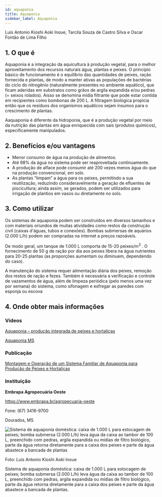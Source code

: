 ```yaml
---
id: aquaponia
title: Aquaponia
sidebar_label: Aquaponia
---
```


<div className="center-textArticle">Luís Antonio Kioshi Aoki Inoue, Tarcila Souza de Castro Silva e Oscar Fontão de Lima Filho</div>

## **1. O que é**

Aquaponia é a integração da aquicultura à produção vegetal,
para o melhor aproveitamento dos recursos naturais água,
plantas e peixes. O princípio básico de funcionamento é o
equilíbrio das quantidades de peixes, ração fornecida e plantas,
de modo a manter ativas as populações de bactérias do ciclo do
nitrogênio (naturalmente presentes no ambiente aquático), que
ficam aderidas em substratos como grãos de argila expandida
e/ou pedras (= seixos rolados). Aisso se denomina mídia filtrante
que pode estar contida em recipientes como bombonas de 200 L.
A filtragem biológica propicia então que os resíduos dos
organismos aquáticos sejam insumos para o crescimento de
plantas.

Aaquaponia é diferente da hidroponia, que é a produção vegetal
por meio da nutrição das plantas em água enriquecida com sais
(produtos químicos), especificamente manipulados.

## **2. Benefícios e/ou vantagens**

- Menor consumo de água na produção de alimentos.
- Até 98% da água no sistema pode ser reaproveitada
  continuamente.
- A produção de alface pode consumir até 200 vezes menos
  água do que na produção convencional, em solo.
- As plantas “limpam” a água para os peixes, permitindo a sua
  reutilização, reduzindo consideravelmente a geração de
  efluentes de piscicultura; ainda assim, se gerados, podem ser
  utilizados para irrigação de plantios em vasos ou diretamente
  no solo.

## **3. Como utilizar**

Os sistemas de aquaponia podem ser construídos em diversos
tamanhos e com materiais oriundos de muitas atividades como
restos da construção civil (caixas d'águas, tubos e conexões).
Bombas submersas de aquários (2.000 L/h) podem ser
compradas na internet a preços razoáveis.

De modo geral, um tanque de 1.000 L comporta de 15-20
peixes/m<sup>3</sup> . O fornecimento de 50 g de ração por dia aos peixes
libera na água nutrientes para 20-25 plantas (as proporções
aumentam ou diminuem, dependendo do caso).

A manutenção do sistema requer alimentação diária dos peixes,
remoção dos restos de ração e fezes. Também é necessária a
verificação e controle de vazamentos de água, além de limpeza
periódica (pelo menos uma vez por semana) do sistema, como
sifonagem e esfregar as paredes com esponja ou escova

## **4. Onde obter mais informações**

### Vídeos

[Aquaponia – produção integrada de peixes e hortaliças](https://www.youtube.com/watch?v=FW8XRUXhcZI)

[Aquaponia MS](https://www.youtube.com/aquaponiams)

### Publicação

[Montagem e Operação de um Sistema Familiar de Aquaponia para Produção de Peixes e Hortaliças](https://bit.ly/2MT53lj)

### Instituição

**Embrapa Agropecuária Oeste**

https://www.embrapa.br/agropecuaria-oeste

Fone: (67) 3416-9700

Dourados, MS

![Sistema de aquaponia doméstica: caixa de 1.000 L para estocagem de peixes; bomba submersa (2.000 L/h) leva água da caixa ao tambor de 100 L, preenchido com pedras, argila expandida ou mídias de filtro biológico, parte da água retorna diretamente para a caixa dos peixes e parte da água abastece a bancada de plantas](../img/docs/25_aquaponia/FOTO_01.jpg)

Foto: Luís Antonio Kioshi Aoki Inoue

<div className="center-textImage">
Sistema de aquaponia doméstica: caixa de 1.000 L para estocagem de peixes; bomba submersa (2.000 L/h) leva água da caixa ao tambor de 100 L, preenchido com pedras, argila expandida ou mídias de filtro biológico, parte da água retorna diretamente para a caixa dos peixes e parte da água abastece a bancada de plantas.
</div>
